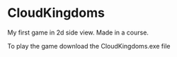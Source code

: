 # CloudKingdoms

My first game in 2d side view. Made in a course.

To play the game download the CloudKingdoms.exe file
